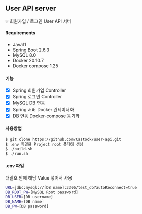 ## User API server

💡 회원가입 / 로그인 User API 서버

#### Requirements
- Java11
- Spring Boot 2.6.3
- MySQL 8.0
- Docker 20.10.7
- Docker compose 1.25

#### 기능

- [x] Spring 회원가입 Controller
- [x] Spring 로그인 Controller
- [x] MySQL DB 연동
- [x] Spring 서버 Docker 컨테이너화
- [x] DB 연동 Docker-compose 동기화

#### 사용방법
```sh
$ git clone https://github.com/Castock/user-api.git
$ .env 파일을 Project root 폴더에 생성
$ ./build.sh
$ ./run.sh
```

#### .env 파일
대괄호 안에 해당 Value 넣어서 사용
```sh
URL=jdbc:mysql://[DB name]:3306/test_db?autoReconnect=true
DB_ROOT_PW=[MySQL Root password]
DB_USER=[DB username]
DB_NAME=[DB name]
DB_PW=[DB password]
```

